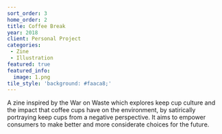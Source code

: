 ```yaml
---
sort_order: 3
home_order: 2
title: Coffee Break
year: 2018
client: Personal Project
categories:
 - Zine
 - Illustration
featured: true
featured_info:
  image: 1.png
tile_style: 'background: #faaca8;'
---
```


A zine inspired by the War on Waste which explores keep cup culture and the impact that coffee cups have on the environment, by satirically portraying keep cups from a negative perspective. It aims to empower consumers to make better and more considerate choices for the future. 
